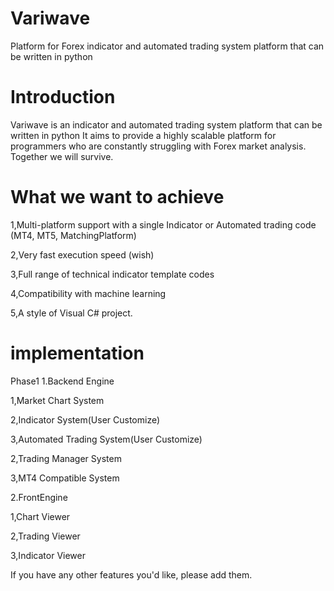 # Variwave
Platform for Forex indicator and automated trading system platform that can be written in python

# Introduction
Variwave is an indicator and automated trading system platform that can be written in python
It aims to provide a highly scalable platform for programmers who are constantly struggling with Forex market analysis.
Together we will survive.

# What we want to achieve
1,Multi-platform support with a single Indicator or Automated trading code (MT4, MT5, MatchingPlatform)

2,Very fast execution speed (wish)

3,Full range of technical indicator template codes

4,Compatibility with machine learning

5,A style of Visual C# project.

# implementation

Phase1
1.Backend Engine

  1,Market Chart System
  
  2,Indicator System(User Customize)
  
  3,Automated Trading System(User Customize)
  
  2,Trading Manager System
  
  3,MT4 Compatible System
  
2.FrontEngine

  1,Chart Viewer
  
  2,Trading Viewer
  
  3,Indicator Viewer

If you have any other features you'd like, please add them.

